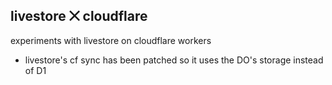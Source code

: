 ## livestore ⨉ cloudflare

experiments with livestore on cloudflare workers

- livestore's cf sync has been patched so it uses the DO's storage instead of D1
